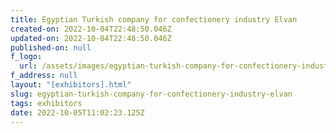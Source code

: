 ```yaml
---
title: Egyptian Turkish company for confectionery industry Elvan
created-on: 2022-10-04T22:48:50.046Z
updated-on: 2022-10-04T22:48:50.046Z
published-on: null
f_logo:
  url: /assets/images/egyptian-turkish-company-for-confectionery-industry-elvan.jpg
f_address: null
layout: "[exhibitors].html"
slug: egyptian-turkish-company-for-confectionery-industry-elvan
tags: exhibitors
date: 2022-10-05T11:02:23.125Z
---
```

